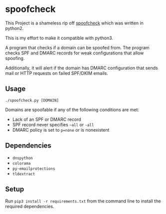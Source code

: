 # spoofcheck

This Project is a shameless rip off [spoofcheck](https://github.com/BishopFox/spoofcheck) which was written in python2.

This is my effort to make it compatible with python3.

A program that checks if a domain can be spoofed from. The program checks SPF and DMARC records for weak configurations that allow spoofing.

Additionally, it will alert if the domain has DMARC configuration that sends mail or HTTP requests on failed SPF/DKIM emails.

## Usage

`./spoofcheck.py [DOMAIN]`

Domains are spoofable if any of the following conditions are met:

- Lack of an SPF or DMARC record
- SPF record never specifies `~all` or `-all`
- DMARC policy is set to `p=none` or is nonexistent

## Dependencies

- `dnspython`
- `colorama`
- `py-emailprotections`
- `tldextract`

## Setup

Run `pip3 install -r requirements.txt` from the command line to install the required dependencies.
